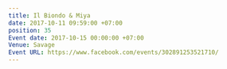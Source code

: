 ```yaml
---
title: Il Biondo & Miya
date: 2017-10-11 09:59:00 +07:00
position: 35
Event date: 2017-10-15 00:00:00 +07:00
Venue: Savage
Event URL: https://www.facebook.com/events/302891253521710/
---
```


